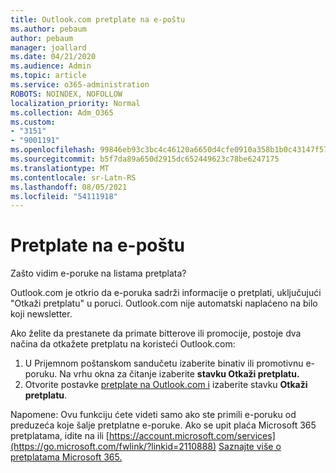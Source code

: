 ```yaml
---
title: Outlook.com pretplate na e-poštu
ms.author: pebaum
author: pebaum
manager: joallard
ms.date: 04/21/2020
ms.audience: Admin
ms.topic: article
ms.service: o365-administration
ROBOTS: NOINDEX, NOFOLLOW
localization_priority: Normal
ms.collection: Adm_O365
ms.custom:
- "3151"
- "9001191"
ms.openlocfilehash: 99846eb93c3bc4c46120a6650d4cfe0910a358b1b0c43147f5723d3e09b91fa4
ms.sourcegitcommit: b5f7da89a650d2915dc652449623c78be6247175
ms.translationtype: MT
ms.contentlocale: sr-Latn-RS
ms.lasthandoff: 08/05/2021
ms.locfileid: "54111918"
---
```

# <a name="email-subscriptions"></a>Pretplate na e-poštu

Zašto vidim e-poruke na listama pretplata?

Outlook.com je otkrio da e-poruka sadrži informacije o pretplati, uključujući "Otkaži pretplatu" u poruci. Outlook.com nije automatski naplaćeno na bilo koji newsletter.

Ako želite da prestanete da primate bitterove ili promocije, postoje dva načina da otkažete pretplatu na koristeći Outlook.com:
1. U Prijemnom poštanskom sandučetu izaberite binativ ili promotivnu e-poruku. Na vrhu okna za čitanje izaberite **stavku Otkaži pretplatu.**
2. Otvorite postavke [pretplate na Outlook.com i](https://go.microsoft.com/fwlink/?linkid=2110887) izaberite stavku **Otkaži pretplatu**.

Napomene: Ovu funkciju ćete videti samo ako ste primili e-poruku od preduzeća koje šalje pretplatne e-poruke.
Ako se upit plaća Microsoft 365 pretplatama, idite na ili [https://account.microsoft.com/services](https://go.microsoft.com/fwlink/?linkid=2110888) [Saznajte više o pretplatama Microsoft 365.](https://products.office.com/compare-all-microsoft-office-products?tab=1&WT.mc_id=PROD_OL-Web_Support_O365NewValue_Upgrade)
  